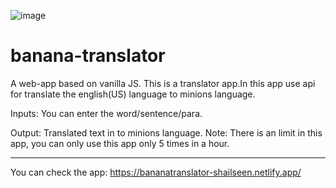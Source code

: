 ![image](https://user-images.githubusercontent.com/90495133/135726928-9f9c7b02-ef8a-43ab-aa33-8a8dccaba19e.png)
# banana-translator
A web-app based on vanilla JS.
This is a translator app.In this app use api for translate the english(US) language to minions language.

Inputs: You can enter the word/sentence/para.

Output: Translated text in to minions language.
Note: There is an limit in this app, you can only use this app only 5 times in a hour.

-------------------------------------------------------------------------

You can check the app: https://bananatranslator-shailseen.netlify.app/
